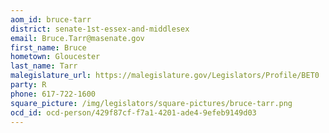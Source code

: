 ```yaml
---
aom_id: bruce-tarr
district: senate-1st-essex-and-middlesex
email: Bruce.Tarr@masenate.gov
first_name: Bruce
hometown: Gloucester
last_name: Tarr
malegislature_url: https://malegislature.gov/Legislators/Profile/BET0
party: R
phone: 617-722-1600
square_picture: /img/legislators/square-pictures/bruce-tarr.png
ocd_id: ocd-person/429f87cf-f7a1-4201-ade4-9efeb9149d03
---
```

